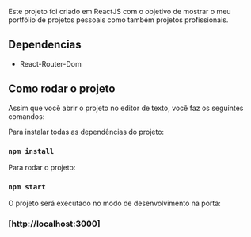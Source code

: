 Este projeto foi criado em ReactJS com o objetivo de mostrar o meu portfólio de projetos pessoais como também projetos profissionais.

## Dependencias
- React-Router-Dom

## Como rodar o projeto

Assim que você abrir o projeto no editor de texto, você faz os seguintes comandos:

Para instalar todas as dependências do projeto:
### `npm install` 

Para rodar o projeto:
### `npm start`

O projeto será executado no modo de desenvolvimento na porta:<br />
### [http://localhost:3000]

